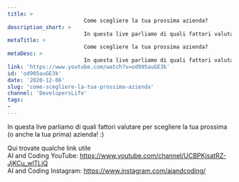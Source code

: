 ```yaml
---
title: > 
                        Come scegliere la tua prossima azienda?
description_short: > 
                        In questa live parliamo di quali fattori valutare per scegliere la tua prossima (o anche la tua prima) azienda! :) Qui trovate qualche ...
metaTitle: > 
                        Come scegliere la tua prossima azienda?
metaDesc: > 
                        In questa live parliamo di quali fattori valutare per scegliere la tua prossima (o anche la tua prima) azienda! :) Qui trovate qualche ...
link: 'https://www.youtube.com/watch?v=od995auGE3k'
id: 'od995auGE3k'
date: '2020-12-06'
slug: 'come-scegliere-la-tua-prossima-azienda'
channel: 'DevelopersLife'
tags: 
- 
---
```

In questa live parliamo di quali fattori valutare per scegliere la tua prossima (o anche la tua prima) azienda! :)  
  
Qui trovate qualche link utile  
AI and Coding YouTube: https://www.youtube.com/channel/UCBPKjsatRZ-JjKCu_wlTLjQ  
AI and Coding Instagram: https://www.instagram.com/aiandcoding/